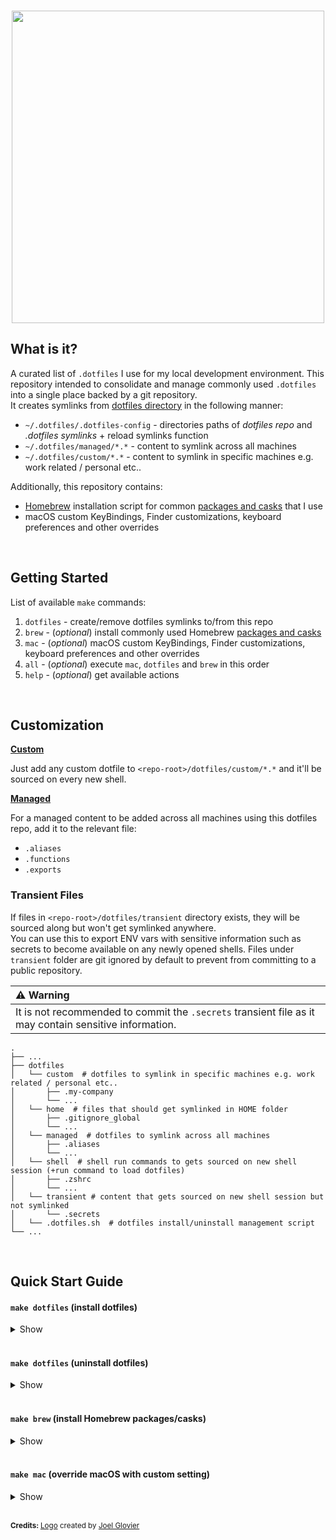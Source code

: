 <h3 align="center" id="dotfiles-logo">
  <img src="docs/assets/logos/dotfiles-logo-orig.png" width=500 align="middle"/>
</h3>

## What is it?

A curated list of `.dotfiles` I use for my local development environment. This repository intended to consolidate and manage commonly used `.dotfiles` into a single place backed by a git repository.<br/>
It creates symlinks from [dotfiles directory](dotfiles) in the following manner:

- `~/.dotfiles/.dotfiles-config` - directories paths of _dotfiles repo_ and _.dotfiles symlinks_ + reload symlinks function
- `~/.dotfiles/managed/*.*` - content to symlink across all machines
- `~/.dotfiles/custom/*.*` - content to symlink in specific machines e.g. work related / personal etc..

Additionally, this repository contains:

- [Homebrew](https://github.com/Homebrew/brew) installation script for common [packages and casks](brew) that I use
- macOS custom KeyBindings, Finder customizations, keyboard preferences and other overrides

<br>

## Getting Started

List of available `make` commands:

1. `dotfiles` - create/remove dotfiles symlinks to/from this repo
1. `brew` - (_optional_) install commonly used Homebrew [packages and casks](brew)
1. `mac` - (_optional_) macOS custom KeyBindings, Finder customizations, keyboard preferences and other overrides
1. `all` - (_optional_) execute `mac`, `dotfiles` and `brew` in this order
1. `help` - (_optional_) get available actions

<br>

## Customization

<u>**Custom**</u>

Just add any custom dotfile to `<repo-root>/dotfiles/custom/*.*` and it'll be sourced on every new shell.

**<u>Managed</u>**

For a managed content to be added across all machines using this dotfiles repo, add it to the relevant file:

- `.aliases`
- `.functions`
- `.exports`

### Transient Files

If files in `<repo-root>/dotfiles/transient` directory exists, they will be sourced along but won't get symlinked anywhere.<br/>
You can use this to export ENV vars with sensitive information such as secrets to become available on any newly opened shells. Files under `transient` folder are git ignored by default to prevent from committing to a public repository.

| :warning: Warning                                                                                      |
| :----------------------------------------------------------------------------------------------------- |
| It is not recommended to commit the `.secrets` transient file as it may contain sensitive information. |

    .
    ├── ...
    ├── dotfiles
    │   └── custom  # dotfiles to symlink in specific machines e.g. work related / personal etc..
    │       ├── .my-company
    │       └── ...
    │   └── home  # files that should get symlinked in HOME folder
    │       ├── .gitignore_global
    │       └── ...
    │   └── managed  # dotfiles to symlink across all machines
    │       ├── .aliases
    │       └── ...
    │   └── shell  # shell run commands to gets sourced on new shell session (+run command to load dotfiles)
    │       ├── .zshrc
    │       └── ...
    │   └── transient # content that gets sourced on new shell session but not symlinked
    │       └── .secrets
    │   └── .dotfiles.sh  # dotfiles install/uninstall management script
    └── ...

<br>

## Quick Start Guide

#### `make dotfiles` (install dotfiles)

<details><summary>Show</summary>
<img src="docs/assets/gifs/dotfiles-install.gif" alt="dotfiles-install" />
</details>
<br>

#### `make dotfiles` (uninstall dotfiles)

<details><summary>Show</summary>
<img src="docs/assets/gifs/dotfiles-uninstall.gif" alt="dotfiles-uninstall" />
</details>
<br>

#### `make brew` (install Homebrew packages/casks)

<details><summary>Show</summary>
<img src="docs/assets/gifs/brew.gif" alt="brew" />
</details>
<br>

#### `make mac` (override macOS with custom setting)

<details><summary>Show</summary>
<img src="docs/assets/gifs/mac-install.gif" alt="mac" />
</details>
<br>

<sup><b>Credits: </b><a href=https://github.com/jglovier/dotfiles-logo>Logo</a> created by <a href=https://github.com/jglovier>Joel Glovier</a></sup>
